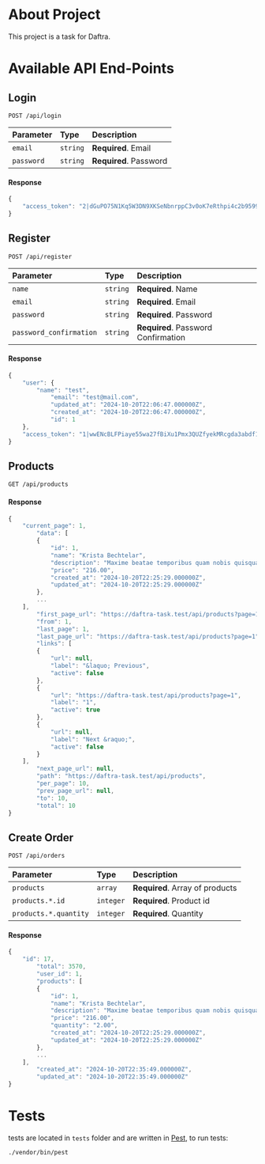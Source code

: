 # About Project
This project is a task for Daftra.

# Available API End-Points

## Login

```http
POST /api/login
```

| Parameter  | Type     | Description            |
|:-----------|:---------|:-----------------------|
| `email`    | `string` | **Required**. Email    |
| `password` | `string` | **Required**. Password |

#### Response
```javascript
{
    "access_token": "2|dGuPO75N1Kq5W3DN9XKSeNbnrppC3v0oK7eRthpi4c2b9599"
}
```

## Register

```http
POST /api/register
```

| Parameter               | Type     | Description                         |
|:------------------------|:---------|:------------------------------------|
| `name`                  | `string` | **Required**. Name                  |
| `email`                 | `string` | **Required**. Email                 |
| `password`              | `string` | **Required**. Password              |
| `password_confirmation` | `string` | **Required**. Password Confirmation |

#### Response
```javascript
{
    "user": {
        "name": "test",
            "email": "test@mail.com",
            "updated_at": "2024-10-20T22:06:47.000000Z",
            "created_at": "2024-10-20T22:06:47.000000Z",
            "id": 1
    },
    "access_token": "1|wwENcBLFPiaye55wa27fBiXu1Pmx3QUZfyekMRcgda3abdf1"
}
```

## Products

```http
GET /api/products
```
#### Response
```javascript
{
    "current_page": 1,
        "data": [
        {
            "id": 1,
            "name": "Krista Bechtelar",
            "description": "Maxime beatae temporibus quam nobis quisquam. Saepe voluptatum voluptas id praesentium. Itaque dicta optio eaque fugiat. Ut assumenda neque excepturi.",
            "price": "216.00",
            "created_at": "2024-10-20T22:25:29.000000Z",
            "updated_at": "2024-10-20T22:25:29.000000Z"
        },
        ...
    ],
        "first_page_url": "https://daftra-task.test/api/products?page=1",
        "from": 1,
        "last_page": 1,
        "last_page_url": "https://daftra-task.test/api/products?page=1",
        "links": [
        {
            "url": null,
            "label": "&laquo; Previous",
            "active": false
        },
        {
            "url": "https://daftra-task.test/api/products?page=1",
            "label": "1",
            "active": true
        },
        {
            "url": null,
            "label": "Next &raquo;",
            "active": false
        }
    ],
        "next_page_url": null,
        "path": "https://daftra-task.test/api/products",
        "per_page": 10,
        "prev_page_url": null,
        "to": 10,
        "total": 10
}
```


## Create Order

```http
POST /api/orders
```

| Parameter             | Type      | Description                     |
|:----------------------|:----------|:--------------------------------|
| `products`            | `array`   | **Required**. Array of products |
| `products.*.id`       | `integer` | **Required**. Product id        |
| `products.*.quantity` | `integer` | **Required**. Quantity          |

#### Response
```javascript
{
    "id": 17,
        "total": 3570,
        "user_id": 1,
        "products": [
        {
            "id": 1,
            "name": "Krista Bechtelar",
            "description": "Maxime beatae temporibus quam nobis quisquam. Saepe voluptatum voluptas id praesentium. Itaque dicta optio eaque fugiat. Ut assumenda neque excepturi.",
            "price": "216.00",
            "quantity": "2.00",
            "created_at": "2024-10-20T22:25:29.000000Z",
            "updated_at": "2024-10-20T22:25:29.000000Z"
        },
        ...
    ],
        "created_at": "2024-10-20T22:35:49.000000Z",
        "updated_at": "2024-10-20T22:35:49.000000Z"
}
```

# Tests
tests are located in `tests` folder and are written in [Pest](https://pestphp.com/), to run tests:

```bash
./vendor/bin/pest
```
